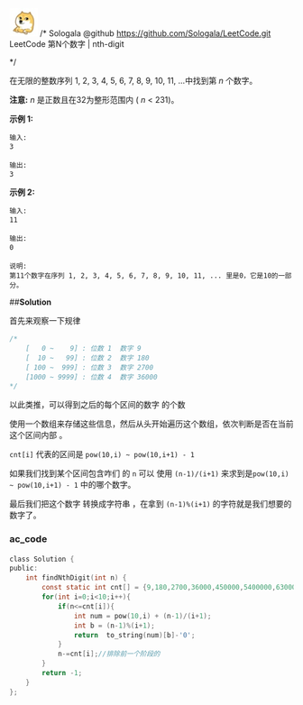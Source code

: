 ![](https://github.com/Sologala/SomeThings/blob/master/face.jpg?raw=true)
/*
    Sologala   @github    https://github.com/Sologala/LeetCode.git
    LeetCode   第N个数字
   |     nth-digit

*/

在无限的整数序列 1, 2, 3, 4, 5, 6, 7, 8, 9, 10, 11, ...中找到第 *n* 个数字。

**注意:**
*n* 是正数且在32为整形范围内 ( *n* < 231)。

**示例 1:**

```
输入:
3

输出:
3
```

**示例 2:**

```
输入:
11

输出:
0

说明:
第11个数字在序列 1, 2, 3, 4, 5, 6, 7, 8, 9, 10, 11, ... 里是0，它是10的一部分。
```

##**Solution** 



 首先来观察一下规律

```c
/*
	[   0 ~    9] : 位数 1  数字 9
	[  10 ~   99] : 位数 2  数字 180
	[ 100 ~  999] : 位数 3  数字 2700
	[1000 ~ 9999] : 位数 4  数字 36000
*/
```

以此类推，可以得到之后的每个区间的数字 的个数

使用一个数组来存储这些信息，然后从头开始遍历这个数组，依次判断是否在当前这个区间内部 。

`cnt[i]` 代表的区间是 `pow(10,i) ~ pow(10,i+1) - 1`  

如果我们找到某个区间包含咋们 的 `n` 可以 使用 `(n-1)/(i+1)` 来求到是`pow(10,i) ~ pow(10,i+1) - 1`   中的哪个数字。

最后我们把这个数字 转换成字符串 ，在拿到  `(n-1)%(i+1)` 的字符就是我们想要的数字了。

###  **ac_code**
```c
class Solution {
public:
    int findNthDigit(int n) {
        const static int cnt[] = {9,180,2700,36000,450000,5400000,63000000,720000000,2147483647};
        for(int i=0;i<10;i++){
            if(n<=cnt[i]){
                int num = pow(10,i) + (n-1)/(i+1);
                int b = (n-1)%(i+1);
                return  to_string(num)[b]-'0';
            }
            n-=cnt[i];//排除前一个阶段的
        }
        return -1;
    }
};
```